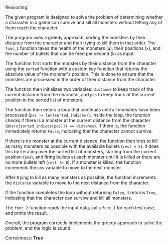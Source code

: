 Reasoning:

The given program is designed to solve the problem of determining whether a character in a game can survive and kill all monsters without letting any of them reach the character.

The program uses a greedy approach, sorting the monsters by their distance from the character and then trying to kill them in that order. The `func_1` function takes the health of the monsters (`a`), their positions (`x`), and the number of bullets that can be fired per second (`k`) as input.

The function first sorts the monsters by their distance from the character using the `sorted` function with a custom key function that returns the absolute value of the monster's position. This is done to ensure that the monsters are processed in the order of their distance from the character.

The function then initializes two variables: `distance` to keep track of the current distance from the character, and `pos` to keep track of the current position in the sorted list of monsters.

The function then enters a loop that continues until all monsters have been processed (`pos != len(sorted_indices)`). Inside the loop, the function checks if there is a monster at the current distance from the character (`abs(x[sorted_indices[pos]]) == distance`). If there is, the function immediately returns `False`, indicating that the character cannot survive.

If there is no monster at the current distance, the function then tries to kill as many monsters as possible with the available bullets (`rest = k`). It does this by iterating over the sorted list of monsters, starting from the current position (`pos`), and firing bullets at each monster until it is killed or there are no more bullets left (`rest != 0`). If a monster is killed, the function increments the `pos` variable to move to the next monster.

After trying to kill as many monsters as possible, the function increments the `distance` variable to move to the next distance from the character.

If the function completes the loop without returning `False`, it returns `True`, indicating that the character can survive and kill all monsters.

The `func_2` function reads the input data, calls `func_1` for each test case, and prints the result.

Overall, the program correctly implements the greedy approach to solve the problem, and the logic is sound.

Correctness: **True**